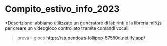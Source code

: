 # Compito_estivo_info_2023

*Descrizione:
abbiamo utilizzato un generatore di labirinti e la libreria ml5.js per creare un videogioco controllato tramite comandi vocali

> prova il gioco
https://stupendous-lollipop-57550d.netlify.app/
